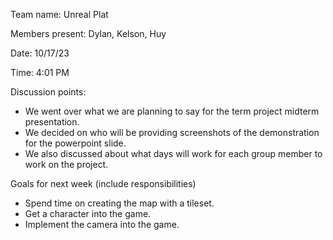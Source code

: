 Team name: Unreal Plat

Members present: Dylan, Kelson, Huy

Date: 10/17/23

Time: 4:01 PM

Discussion points:

* We went over what we are planning to say for the term project midterm presentation.
* We decided on who will be providing screenshots of the demonstration for the powerpoint slide.
* We also discussed about what days will work for each group member to work on the project.

Goals for next week (include responsibilities)

* Spend time on creating the map with a tileset.
* Get a character into the game.
* Implement the camera into the game.
